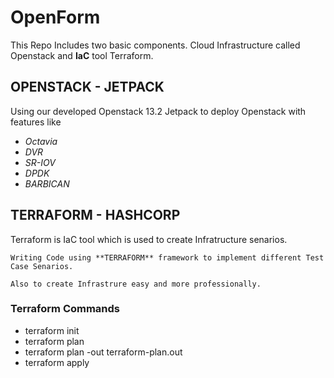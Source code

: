 # OpenForm
This Repo Includes two basic components. Cloud Infrastructure called Openstack and **IaC** tool Terraform.
## OPENSTACK - JETPACK
Using our developed Openstack 13.2 Jetpack to deploy Openstack with features like
* *Octavia*
* *DVR*
* *SR-IOV*
* *DPDK*
* *BARBICAN*
## TERRAFORM - HASHCORP
Terraform is IaC tool which is used to create Infratructure senarios.
```
Writing Code using **TERRAFORM** framework to implement different Test Case Senarios.
```
```
Also to create Infrastrure easy and more professionally.
```
### Terraform Commands
* terraform init
* terraform plan
* terraform plan -out terraform-plan.out
* terraform apply

